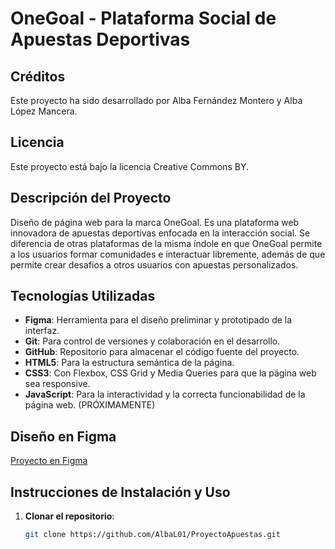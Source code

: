# OneGoal - Plataforma Social de Apuestas Deportivas

## Créditos
Este proyecto ha sido desarrollado por Alba Fernández Montero y Alba López Mancera.

## Licencia
Este proyecto está bajo la licencia Creative Commons BY.

## Descripción del Proyecto
Diseño de página web para la marca OneGoal. Es una plataforma web innovadora de apuestas deportivas enfocada en la interacción social. Se diferencia de otras plataformas de la misma índole en que OneGoal permite a los usuarios formar comunidades e interactuar libremente, además de que permite crear desafíos a otros usuarios con apuestas personalizados.

## Tecnologías Utilizadas

- **Figma**: Herramienta para el diseño preliminar y prototipado de la interfaz.
- **Git**: Para control de versiones y colaboración en el desarrollo.
- **GitHub**: Repositorio para almacenar el código fuente del proyecto.
- **HTML5**: Para la estructura semántica de la página.
- **CSS3**: Con Flexbox, CSS Grid y Media Queries para que la página web sea responsive.
- **JavaScript**: Para la interactividad y la correcta funcionabilidad de la página web. (PRÓXIMAMENTE)

## Diseño en Figma
[Proyecto en Figma](https://www.figma.com/design/o9IX9nDr9v2VicffNPvpGM/ProyectoApuestas?node-id=0-1&t=d19j94U9cnpue5eU-1)

## Instrucciones de Instalación y Uso

1. **Clonar el repositorio**:
   ```bash
   git clone https://github.com/AlbaL01/ProyectoApuestas.git

